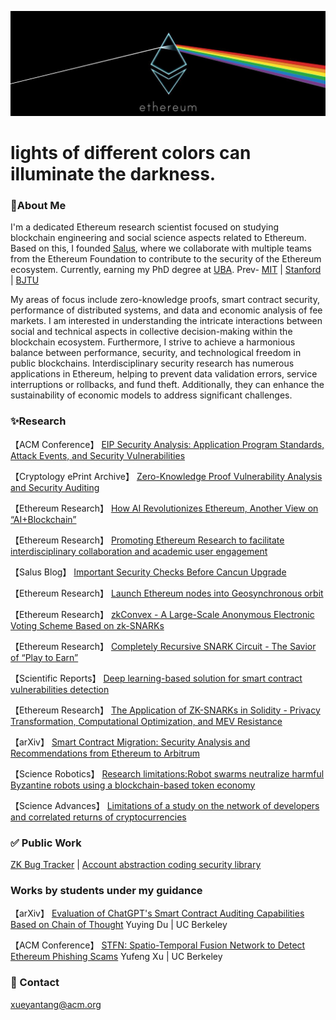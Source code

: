 [![ethereum](/ethereum.jpg "ethereum")](#)
# lights of different colors can illuminate the darkness.


### 🐳About Me 

I'm a dedicated Ethereum research scientist focused on studying blockchain engineering and social science aspects related to Ethereum. Based on this, I founded [Salus](https://salusec.io/), where we collaborate with multiple teams from the Ethereum Foundation to contribute to the security of the Ethereum ecosystem. Currently, earning my PhD degree at [UBA](http://www.derecho.uba.ar/).  Prev- [MIT](https://micromasters.mit.edu/learner/MirrorT ) | [Stanford](https://alumnidirectory.stanford.edu/?enableQuerySyntax=true&q=mirror) | [BJTU](https://www.bjtu.edu.cn/)

My areas of focus include zero-knowledge proofs, smart contract security, performance of distributed systems, and data and economic analysis of fee markets. I am interested in understanding the intricate interactions between social and technical aspects in collective decision-making within the blockchain ecosystem. Furthermore, I strive to achieve a harmonious balance between performance, security, and technological freedom in public blockchains. Interdisciplinary security research has numerous applications in Ethereum, helping to prevent data validation errors, service interruptions or rollbacks, and fund theft. Additionally, they can enhance the sustainability of economic models to address significant challenges.

### ✨Research

【ACM Conference】               [EIP Security Analysis: Application Program Standards, Attack Events, and Security Vulnerabilities](https://dl.acm.org/doi/10.1145/3650400.3650499)

【Cryptology ePrint Archive】        [Zero-Knowledge Proof Vulnerability Analysis and Security Auditing](https://eprint.iacr.org/2024/514)

【Ethereum Research】        [How AI Revolutionizes Ethereum, Another View on “AI+Blockchain”](https://ethresear.ch/t/how-ai-revolutionizes-ethereum-another-view-on-ai-blockchain/19010)

【Ethereum Research】        [Promoting Ethereum Research to facilitate interdisciplinary collaboration and academic user engagement](https://ethresear.ch/t/promoting-ethereum-research-to-facilitate-interdisciplinary-collaboration-and-academic-user-engagement/18918)

【Salus Blog】               [Important Security Checks Before Cancun Upgrade](https://salusec.io/blog/important-security-checks-before-cancun-upgrade)

【Ethereum Research】        [Launch Ethereum nodes into Geosynchronous orbit](https://ethresear.ch/t/space-program-update-launch-ethereum-nodes-into-gso-geosynchronous-orbit/18614)

【Ethereum Research】        [zkConvex - A Large-Scale Anonymous Electronic Voting Scheme Based on zk-SNARKs](https://ethresear.ch/t/zkconvex-a-large-scale-anonymous-electronic-voting-scheme-based-on-zk-snarks/18461)

【Ethereum Research】        [Completely Recursive SNARK Circuit - The Savior of “Play to Earn”](https://ethresear.ch/t/completely-recursive-snark-circuit-the-savior-of-play-to-earn/18439)

【Scientific Reports】       [Deep learning-based solution for smart contract vulnerabilities detection](https://www.nature.com/articles/s41598-023-47219-0)

【Ethereum Research】        [The Application of ZK-SNARKs in Solidity - Privacy Transformation, Computational Optimization, and MEV Resistance](https://ethresear.ch/t/the-application-of-zk-snarks-in-solidity-privacy-transformation-computational-optimization-and-mev-resistance/17017)

【arXiv】                    [Smart Contract Migration: Security Analysis and Recommendations from Ethereum to Arbitrum](https://arxiv.org/pdf/2307.14773.pdf)

【Science Robotics】         [Research limitations:Robot swarms neutralize harmful Byzantine robots using a blockchain-based token economy](https://science./doi/10.1126/scirobotics.abm4636)

【Science Advances】         [Limitations of a study on the network of developers and correlated returns of cryptocurrencies](https://science.org/doi/10.1126/sciadv.abd2204)


### ✅ Public Work                                             

[ZK Bug Tracker](https://github.com/0xPARC/zk-bug-tracker)    |      [Account abstraction coding security library](https://github.com/Mirror-Tang/Account-abstraction-coding-security-library)  

### Works by students under my guidance

【arXiv】                    [Evaluation of ChatGPT's Smart Contract Auditing Capabilities Based on Chain of Thought](https://arxiv.org/pdf/2402.12023.pdf) Yuying Du  | UC Berkeley

【ACM Conference】               [STFN: Spatio-Temporal Fusion Network to Detect Ethereum Phishing Scams](https://dl.acm.org/doi/10.1145/3650400.3650499) Yufeng Xu  | UC Berkeley

### 📧 Contact

xueyantang@acm.org







